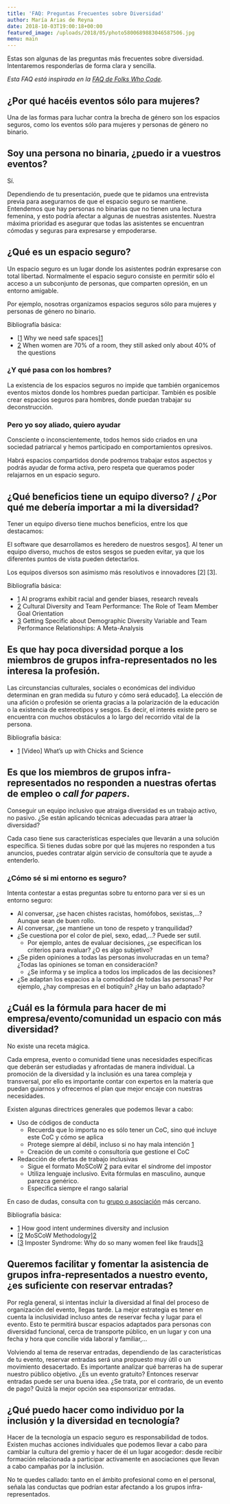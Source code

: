 ```yaml
---
title: 'FAQ: Preguntas Frecuentes sobre Diversidad'
author: María Arias de Reyna
date: 2018-10-03T19:00:18+00:00
featured_image: /uploads/2018/05/photo5800689883046587506.jpg
menu: main
---
```


Estas son algunas de las preguntas más frecuentes sobre diversidad. Intentaremos responderlas de forma clara y sencilla.

_Esta FAQ está inspirada en la <a href="https://github.com/folkswhocode/diversifaq/blob/master/FAQ.md" target="_blank" rel="noopener noreferrer">FAQ de Folks Who Code</a>._

## ¿Por qué hacéis eventos sólo para mujeres?

Una de las formas para luchar contra la brecha de género son los espacios seguros, como los eventos sólo para mujeres y personas de género no binario.

## Soy una persona no binaria, ¿puedo ir a vuestros eventos?

Sí. 

Dependiendo de tu presentación, puede que te pidamos una entrevista previa para asegurarnos de que el espacio seguro se mantiene. Entendemos que hay personas no binarias que no tienen una lectura femenina, y esto podría afectar a algunas de nuestras asistentes. Nuestra máxima prioridad es asegurar que todas las asistentes se encuentran cómodas y seguras para expresarse y empoderarse.

## ¿Qué es un espacio seguro?

Un espacio seguro es un lugar donde los asistentes podrán expresarse con total libertad. Normalmente el espacio seguro consiste en permitir sólo el acceso a un subconjunto de personas, que comparten opresión, en un entorno amigable.

Por ejemplo, nosotras organizamos espacios seguros sólo para mujeres y personas de género no binario.

Bibliografía básica:

  * [[1] Why we need safe spaces][1]
  * <a href="https://www.latimes.com/science/story/2019-06-25/men-ask-more-questions-at-scientific-conferences-manels" target="_blank" rel="noreferrer noopener">[2] When women are 70% of a room, they still asked only about 40% of the questions</a>

### ¿Y qué pasa con los hombres?

La existencia de los espacios seguros no impide que también organicemos eventos mixtos donde los hombres puedan participar. También es posible crear espacios seguros para hombres, donde puedan trabajar su deconstrucción.

### Pero yo soy aliado, quiero ayudar

Consciente o inconscientemente, todos hemos sido criados en una sociedad patriarcal y hemos participado en comportamientos opresivos. 

Habrá espacios compartidos donde podremos trabajar estos aspectos y podrás ayudar de forma activa, pero respeta que queramos poder relajarnos en un espacio seguro.

## ¿Qué beneficios tiene un equipo diverso? / ¿Por qué me debería importar a mi la diversidad?

Tener un equipo diverso tiene muchos beneficios, entre los que destacamos:

El software que desarrollamos es heredero de nuestros sesgos[1]. Al tener un equipo diverso, muchos de estos sesgos se pueden evitar, ya que los diferentes puntos de vista pueden detectarlos.

Los equipos diversos son asimismo más resolutivos e innovadores \[2\] \[3\].

Bibliografía básica:

  * <a href="https://www.theguardian.com/technology/2017/apr/13/ai-programs-exhibit-racist-and-sexist-biases-research-reveals" target="_blank" rel="nofollow noopener noreferrer">[1] AI programs exhibit racial and gender biases, research reveals</a>
  * <a href="https://journals.aom.org/doi/abs/10.5465/amj.2010.0992" target="_blank" rel="noopener noreferrer">[2] Cultural Diversity and Team Performance: The Role of Team Member Goal Orientation</a>
  * <a href="http://journals.sagepub.com/doi/abs/10.1177/0149206310365001" target="_blank" rel="noopener noreferrer">[3] Getting Specific about Demographic Diversity Variable and Team Performance Relationships: A Meta-Analysis </a>

## Es que hay poca diversidad porque a los miembros de grupos infra-representados no les interesa la profesión.

Las circunstancias culturales, sociales o económicas del individuo determinan en gran medida su futuro y cómo será educado[1]. La elección de una afición o profesión se orienta gracias a la polarización de la educación o la existencia de estereotipos y sesgos. Es decir, el interés existe pero se encuentra con muchos obstáculos a lo largo del recorrido vital de la persona.

Bibliografía básica:

  * <a href="https://www.youtube.com/watch?v=z7ihNLEDiuM" target="_blank" rel="noopener noreferrer">[1] [Video] What&#8217;s up with Chicks and Science</a>

## Es que los miembros de grupos infra-representados no responden a nuestras ofertas de empleo o _call for papers_.

Conseguir un equipo inclusivo que atraiga diversidad es un trabajo activo, no pasivo. ¿Se están aplicando técnicas adecuadas para atraer la diversidad?

Cada caso tiene sus características especiales que llevarán a una solución específica. Si tienes dudas sobre por qué las mujeres no responden a tus anuncios, puedes contratar algún servicio de consultoría que te ayude a entenderlo.

### ¿Cómo sé si mi entorno es seguro?

Intenta contestar a estas preguntas sobre tu entorno para ver si es un entorno seguro:

  * Al conversar, ¿se hacen chistes racistas, homófobos, sexistas,&#8230;? Aunque sean de buen rollo.
  * Al conversar, ¿se mantiene un tono de respeto y tranquilidad?
  * ¿Se cuestiona por el color de piel, sexo, edad,&#8230;? Puede ser sutil. 
      * Por ejemplo, antes de evaluar decisiones, ¿se especifican los criterios para evaluar? ¿O es algo subjetivo?
  * ¿Se piden opiniones a todas las personas involucradas en un tema? ¿Todas las opiniones se toman en consideración? 
      * ¿Se informa y se implica a todos los implicados de las decisiones?
  * ¿Se adaptan los espacios a la comodidad de todas las personas? Por ejemplo, ¿hay compresas en el botiquín? ¿Hay un baño adaptado?

## <a id="cuál-es-la-fórmula-para-hacer-de-mi-empresaeventocomunidad-un-espacio-diverso" class="anchor" href="https://github.com/folkswhocode/diversifaq/blob/master/FAQ.md#cu%C3%A1l-es-la-f%C3%B3rmula-para-hacer-de-mi-empresaeventocomunidad-un-espacio-diverso" aria-hidden="true"></a>¿Cuál es la fórmula para hacer de mi empresa/evento/comunidad un espacio con más diversidad?

No existe una receta mágica. 

Cada empresa, evento o comunidad tiene unas necesidades específicas que deberán ser estudiadas y afrontadas de manera individual. La promoción de la diversidad y la inclusión es una tarea compleja y transversal, por ello es importante contar con expertos en la materia que puedan guiarnos y ofrecernos el plan que mejor encaje con nuestras necesidades.

Existen algunas directrices generales que podemos llevar a cabo:

  * Uso de códigos de conducta 
      * Recuerda que lo importa no es sólo tener un CoC, sino qué incluye este CoC y cómo se aplica
      * Protege siempre al débil, incluso si no hay mala intención [1]
      * Creación de un comité o consultoría que gestione el CoC 
  * Redacción de ofertas de trabajo inclusivas 
      * Sigue el formato MoSCoW [2] para evitar el síndrome del impostor
      * Utiliza lenguaje inclusivo. Evita fórmulas en masculino, aunque parezca genérico.
      * Especifica siempre el rango salarial 

En caso de dudas, consulta con tu <a href="https://pingprogramadoras.org/asociacion/" target="_blank" rel="noopener noreferrer">grupo o asociación</a> más cercano.

Bibliografía básica:

  * <a rel="noopener noreferrer" href="https://thebias.com/2017/09/26/how-good-intent-undermines-diversity-and-inclusion/" target="_blank">[1] How good intent undermines diversity and inclusion</a>
  * [[2] MoSCoW Methodology][2]
  * [[3] Imposter Syndrome: Why do so many women feel like frauds][3]

## Queremos facilitar y fomentar la asistencia de grupos infra-representados a nuestro evento, ¿es suficiente con reservar entradas?

Por regla general, si intentas incluir la diversidad al final del proceso de organización del evento, llegas tarde. La mejor estrategia es tener en cuenta la inclusividad incluso antes de reservar fecha y lugar para el evento. Esto te permitirá buscar espacios adaptados para personas con diversidad funcional, cerca de transporte público, en un lugar y con una fecha y hora que concilie vida laboral y familiar,&#8230;

Volviendo al tema de reservar entradas, dependiendo de las características de tu evento, reservar entradas será una propuesto muy útil o un movimiento desacertado. Es importante analizar qué barreras ha de superar nuestro público objetivo. ¿Es un evento gratuito? Entonces reservar entradas puede ser una buena idea. ¿Se trata, por el contrario, de un evento de pago? Quizá la mejor opción sea esponsorizar entradas.

## ¿Qué puedo hacer como individuo por la inclusión y la diversidad en tecnología?

Hacer de la tecnología un espacio seguro es responsabilidad de todos. Existen muchas acciones individuales que podemos llevar a cabo para cambiar la cultura del gremio y hacer de él un lugar acogedor: desde recibir formación relacionada a participar activamente en asociaciones que llevan a cabo campañas por la inclusión.

No te quedes callado: tanto en el ámbito profesional como en el personal, señala las conductas que podrían estar afectando a los grupos infra-representados.

 [1]: https://everydayfeminism.com/2014/08/we-need-safe-spaces/
 [2]: https://en.wikipedia.org/wiki/MoSCoW_method
 [3]: https://www.telegraph.co.uk/women/work/imposter-syndrome-why-do-so-many-women-feel-like-frauds/
